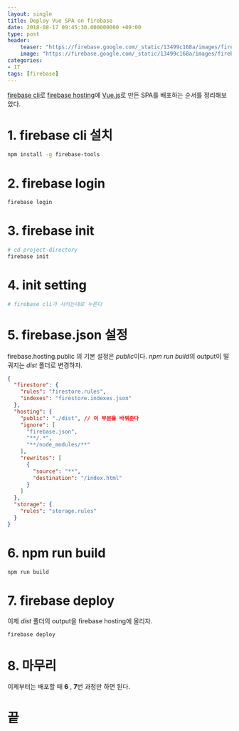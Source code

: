 ```yaml
---
layout: single
title: Deploy Vue SPA on firebase 
date: 2018-08-17 09:45:30.000000000 +09:00
type: post
header:
    teaser: "https://firebase.google.com/_static/13499c168a/images/firebase/lockup.png?hl=ko"
    image: "https://firebase.google.com/_static/13499c168a/images/firebase/lockup.png?hl=ko"
categories:
- IT
tags: [firebase]
---
```


[firebase cli]로 [firebase hosting]에 [Vue.js]로 만든 SPA를 배포하는 순서를 정리해보았다.

# 1. firebase cli 설치

```bash
npm install -g firebase-tools
```

# 2. firebase login

```bash
firebase login
```

# 3. firebase init

```bash
# cd project-directory
firebase init
```

# 4. init setting

```bash
# firebase cli가 시키는대로 누른다
```

# 5. firebase.json 설정

firebase.hosting.public 의 기본 설정은 *public*이다. *npm run build*의 output이 떨궈지는 *dist* 폴더로 변경하자.

```json
{
  "firestore": {
    "rules": "firestore.rules",
    "indexes": "firestore.indexes.json"
  },
  "hosting": {
    "public": "./dist", // 이 부분을 바꿔준다
    "ignore": [
      "firebase.json",
      "**/.*",
      "**/node_modules/**"
    ],
    "rewrites": [
      {
        "source": "**",
        "destination": "/index.html"
      }
    ]
  },
  "storage": {
    "rules": "storage.rules"
  }
}

```

# 6. npm run build

```bash
npm run build
```

# 7. firebase deploy

이제 *dist* 폴더의 output을 firebase hosting에 올리자.
```bash
firebase deploy
```

# 8. 마무리

이제부터는 배포할 때 **6** , **7**번 과정만 하면 된다.

# 끝

[firebase cli]: https://firebase.google.com/docs/cli/?hl=ko
[firebase hosting]: https://firebase.google.com/docs/hosting/deploying?hl=ko
[Vue.js]: https://vuejs.org/